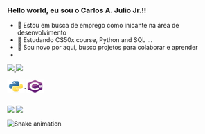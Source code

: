 ### Hello world, eu sou o Carlos A. Julio Jr.!!

- 🔭 Estou em busca de emprego como inicante na área de desenvolvimento
- 🌱 Estudando CS50x course, Python and SQL ...
- 🤔 Sou novo por aqui, busco projetos para colaborar e aprender
- 
<div>
  <a href="https://github.com/cajjunior">
  <img height="180em" src="https://github-readme-stats.vercel.app/api?username=cajjunior&show_icons=true&theme=dracula&include_all_commits=true&count_private=true"/>
  <img height="180em" src="https://github-readme-stats.vercel.app/api/top-langs/?username=cajjunior&layout=compact&langs_count=7&theme=dracula"/>
</div>
  
<div style="display: inline_block"><br>
  <img align="center" alt="Jr-Python" height="30" width="40" src="https://raw.githubusercontent.com/devicons/devicon/master/icons/python/python-original.svg">
  <img align="center" alt="Jr-Csharp" height="30" width="40" src="https://raw.githubusercontent.com/devicons/devicon/master/icons/csharp/csharp-original.svg">
</div>

  ##
  
  <div> 
  <a href = "mailto:junior.du3@gmail.com"><img src="https://img.shields.io/badge/-Gmail-%23333?style=for-the-badge&logo=gmail&logoColor=white" target="_blank"></a>
  <a href="https://www.linkedin.com/in/carlosalbertojuliojunior" target="_blank"><img src="https://img.shields.io/badge/-LinkedIn-%230077B5?style=for-the-badge&logo=linkedin&logoColor=white" target="_blank"></a> 
    
  ![Snake animation](https://github.com/cajjunior/cajjunior/blob/output/github-contribution-grid-snake.svg) 
    
  </div>  
